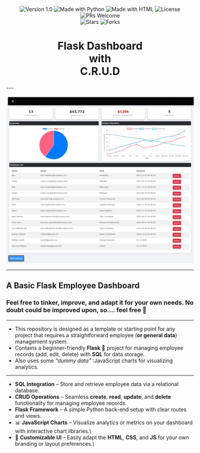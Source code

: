 <p align="center">
  <img src="https://img.shields.io/badge/Version-1.0-blue.svg" alt="Version 1.0">
  <img src="https://img.shields.io/badge/Made%20with-Python-gold.svg" alt="Made with Python">
  <img src="https://img.shields.io/badge/Made%20with-HTML-success.svg" alt="Made with HTML">
  <img src="https://img.shields.io/badge/License-Choose%20a%20license-orange.svg" alt="License">
  <img src="https://img.shields.io/badge/PRs-Welcome-navy.svg" alt="PRs Welcome">                                                        
  <br>                                                                                                                                   
  <img src="https://img.shields.io/github/stars/N1TSUA-TATHAM-crzywrld/FaultLine?style=social" alt="Stars">                              
  <img src="https://img.shields.io/github/forks/N1TSUA-TATHAM-crzywrld/FaultLine?style=social" alt="Forks">                              
</p>                                                                                                                                     
                                                                                                                                         
<h1>                                                                                                                                     
  <div align="center"> Flask Dashboard </div>                                                                                            
  <div align="center"> with </div>                                                                                                       
  <div align="center"> C.R.U.D <div>                                                                                                     
                                                                                                                                         
  </h1>
---  

![Screenshot of Website / running HTML code given in this repo.](https://github.com/N1TSUA-TATHAM-crzywrld/flask-dashboard-boilerplate--w-crud/blob/main/snapshot_of_site.jpeg)

---

## A Basic Flask Employee Dashboard 
### **Feel free to tinker, improve, and adapt it for your own needs. No doubt could be improved upon, so.... feel free 🙂** 
---
- This repository is designed as a template or starting point for any project that requires a straightforward employee (**or general data**) management system.  
- Contains a beginner-friendly **Flask** 🐍 project for managing employee records (add, edit, delete) with **SQL** for data storage.
- Also uses some _"dummy data"_ :JavaScript charts for visualizing analytics.
----

- **SQL Integration** – Store and retrieve   employee data via a relational database.  
- **CRUD Operations** – Seamless  **create**, **read**, **update**, and **delete** functionality for managing employee records.  
- **Flask Framework** – A simple Python back-end setup with clear routes and views.  
- 📊 **JavaScript Charts** – Visualize analytics or metrics on your dashboard with interactive chart libraries.\
- 📝 **Customizable UI** – Easily adapt the **HTML**, **CSS**, and **JS** for your own branding or layout preferences.\
